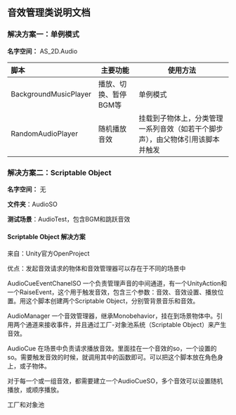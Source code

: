 ## 音效管理类说明文档

### 解决方案一：单例模式
**名字空间：** AS_2D.Audio

| 脚本                  | 主要功能 | 使用方法 |
| :--------------- | ------------- | ------------- |
| BackgroundMusicPlayer | 播放、切换、暂停BGM等 | 单例模式 |
| RandomAudioPlayer     | 随机播放音效 | 挂载到子物体上，分类管理一系列音效（如若干个脚步声），由父物体引用该脚本并触发 |



### 解决方案二：Scriptable Object

**名字空间：** 无

**文件夹**：AudioSO

**测试场景**：AudioTest，包含BGM和跳跃音效

#### Scriptable Object 解决方案

来自：Unity官方OpenProject

优点：发起音效请求的物体和音效管理器可以存在于不同的场景中

AudioCueEventChanelSO 一个负责管理声音的中间通道，有一个UnityAction和一个RaiseEvent，这个用于触发音效，包含三个参数：音效、音效设置、播放位置。用这个脚本创建两个Scriptable Object，分别管背景音乐和音效。

AudioManager 一个音效管理器，继承Monobehavior，挂在到场景物体中。引用两个通道来接收事件，并且通过工厂-对象池系统（Scriptable Object）来产生音效。

AudioCue 在场景中负责请求播放音效。里面挂在一个音效的so，一个设置的so。需要触发音效的时候，就调用其中的函数即可。可以把这个脚本放在角色身上，或子物体。

对于每一个或一组音效，都需要建立一个AudioCueSO，多个音效可以设置随机播放，或顺序播放。

工厂和对象池

